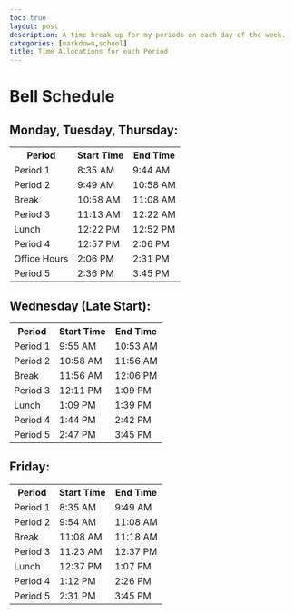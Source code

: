 ```yaml
---
toc: true
layout: post
description: A time break-up for my periods on each day of the week.
categories: [markdown,school]
title: Time Allocations for each Period
---
```


<h1>Bell Schedule</h1>

<h2>Monday, Tuesday, Thursday:</h2>
<table>
    <tr>
        <th>Period</th>
        <th>Start Time</th>
        <th>End Time</th>
    </tr>
    <tr>
        <td>Period 1</td>
        <td>8:35 AM</td>
        <td>9:44 AM</td>
    </tr>
    <tr>
        <td>Period 2</td>
        <td>9:49 AM</td>
        <td>10:58 AM</td>
    </tr>
    <tr>
        <td>Break</td>
        <td>10:58 AM</td>
        <td>11:08 AM</td>
    </tr>
    <tr>
        <td>Period 3</td>
        <td>11:13 AM</td>
        <td>12:22 AM</td>
    </tr>
    <tr>
        <td>Lunch</td>
        <td>12:22 PM</td>
        <td>12:52 PM</td>
    </tr>
    <tr>
        <td>Period 4</td>
        <td>12:57 PM</td>
        <td>2:06 PM</td>
    </tr>
    <tr>
        <td>Office Hours</td>
        <td>2:06 PM</td>
        <td>2:31 PM</td>
    </tr>
    <tr>
        <td>Period 5</td>
        <td>2:36 PM</td>
        <td>3:45 PM</td>
    </tr>    
</table>
<h2>Wednesday (Late Start):</h2>
<table>
    <tr>
        <th>Period</th>
        <th>Start Time</th>
        <th>End Time</th>
    </tr>
    <tr>
        <td>Period 1</td>
        <td>9:55 AM</td>
        <td>10:53 AM</td>
    </tr>
    <tr>
        <td>Period 2</td>
        <td>10:58 AM</td>
        <td>11:56 AM</td>
    </tr>
    <tr>
        <td>Break</td>
        <td>11:56 AM</td>
        <td>12:06 PM</td>
    </tr>
    <tr>
        <td>Period 3</td>
        <td>12:11 PM</td>
        <td>1:09 PM</td>
    </tr>
    <tr>
        <td>Lunch</td>
        <td>1:09 PM</td>
        <td>1:39 PM</td>
    </tr>
    <tr>
        <td>Period 4</td>
        <td>1:44 PM</td>
        <td>2:42 PM</td>
    </tr>
    <tr>
        <td>Period 5</td>
        <td>2:47 PM</td>
        <td>3:45 PM</td>
    </tr>    
</table>
<h2>Friday:</h2>
<table>
    <tr>
        <th>Period</th>
        <th>Start Time</th>
        <th>End Time</th>
    </tr>
    <tr>
        <td>Period 1</td>
        <td>8:35 AM</td>
        <td>9:49 AM</td>
    </tr>
    <tr>
        <td>Period 2</td>
        <td>9:54 AM</td>
        <td>11:08 AM</td>
    </tr>
    <tr>
        <td>Break</td>
        <td>11:08 AM</td>
        <td>11:18 AM</td>
    </tr>
    <tr>
        <td>Period 3</td>
        <td>11:23 AM</td>
        <td>12:37 PM</td>
    </tr>
    <tr>
        <td>Lunch</td>
        <td>12:37 PM</td>
        <td>1:07 PM</td>
    </tr>
    <tr>
        <td>Period 4</td>
        <td>1:12 PM</td>
        <td>2:26 PM</td>
    </tr>
    <tr>
        <td>Period 5</td>
        <td>2:31 PM</td>
        <td>3:45 PM</td>
    </tr>
</table>